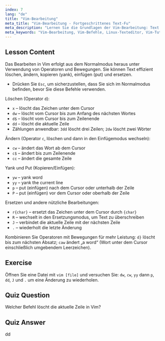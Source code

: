 ```yaml
---
index: 7
lang: "de"
title: "Vim-Bearbeitung"
meta_title: "Vim-Bearbeitung - Fortgeschrittenes Text-Fu"
meta_description: "Lernen Sie die Grundlagen der Vim-Bearbeitung: Text effizient löschen, ändern, kopieren und einfügen. Meistern Sie wesentliche Vim-Befehle für Anfänger und verbessern Sie Ihre Fähigkeiten zur Textbearbeitung unter Linux."
meta_keywords: "Vim-Bearbeitung, Vim-Befehle, Linux-Texteditor, Vim-Tutorial, Vim-Anleitung, Vim für Anfänger, dd-Befehl, Vim löschen"
---
```


## Lesson Content

Das Bearbeiten in Vim erfolgt aus dem Normalmodus heraus unter Verwendung von Operatoren und Bewegungen. Sie können Text effizient löschen, ändern, kopieren (yank), einfügen (put) und ersetzen.

- Drücken Sie `Esc`, um sicherzustellen, dass Sie sich im Normalmodus befinden, bevor Sie diese Befehle verwenden.

Löschen (Operator `d`):

- `x` – löscht das Zeichen unter dem Cursor
- `dw` – löscht vom Cursor bis zum Anfang des nächsten Wortes
- `d$` – löscht vom Cursor bis zum Zeilenende
- `dd` – löscht die aktuelle Zeile
- Zählungen anwendbar: `3dd` löscht drei Zeilen; `2dw` löscht zwei Wörter

Ändern (Operator `c`, löschen und dann in den Einfügemodus wechseln):

- `cw` – ändert das Wort ab dem Cursor
- `c$` – ändert bis zum Zeilenende
- `cc` – ändert die gesamte Zeile

Yank und Put (Kopieren/Einfügen):

- `yw` – yank word
- `yy` – yank the current line
- `p` – put (einfügen) nach dem Cursor oder unterhalb der Zeile
- `P` – put (einfügen) vor dem Cursor oder oberhalb der Zeile

Ersetzen und andere nützliche Bearbeitungen:

- `r{char}` – ersetzt das Zeichen unter dem Cursor durch `{char}`
- `R` – wechselt in den Ersetzungsmodus, um Text zu überschreiben
- `J` – verbindet die aktuelle Zeile mit der nächsten Zeile
- `.` – wiederholt die letzte Änderung

Kombinieren Sie Operatoren mit Bewegungen für mehr Leistung: `d}` löscht bis zum nächsten Absatz; `caw` ändert „a word“ (Wort unter dem Cursor einschließlich umgebendem Leerzeichen).

## Exercise

Öffnen Sie eine Datei mit `vim [file]` und versuchen Sie: `dw`, `cw`, `yy` dann `p`, `dd`, `J` und `.` um eine Änderung zu wiederholen.

## Quiz Question

Welcher Befehl löscht die aktuelle Zeile in Vim?

## Quiz Answer

dd

